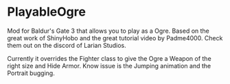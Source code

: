 # PlayableOgre
Mod for Baldur's Gate 3 that allows you to play as a Ogre. Based on the great work of ShinyHobo and the great tutorial video by Padme4000. Check them out on the discord of Larian Studios.

Currently it overrides the Fighter class to give the Ogre a Weapon of the right size and Hide Armor. Know issue is the Jumping animation and the Portrait bugging.
